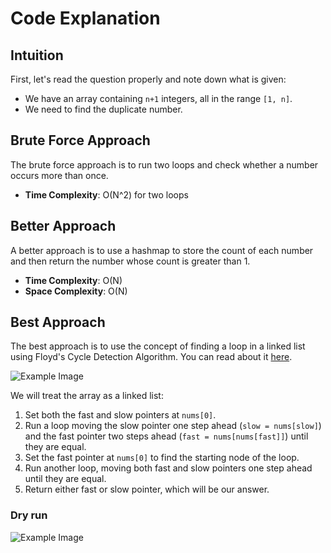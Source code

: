 # Code Explanation

## Intuition

First, let's read the question properly and note down what is given:
- We have an array containing `n+1` integers, all in the range `[1, n]`.
- We need to find the duplicate number.

## Brute Force Approach

The brute force approach is to run two loops and check whether a number occurs more than once.

- **Time Complexity**: O(N^2) for two loops

## Better Approach

A better approach is to use a hashmap to store the count of each number and then return the number whose count is greater than 1.

- **Time Complexity**: O(N)
- **Space Complexity**: O(N)

## Best Approach

The best approach is to use the concept of finding a loop in a linked list using Floyd's Cycle Detection Algorithm. You can read about it [here](https://www.geeksforgeeks.org/floyds-cycle-finding-algorithm/).

![Example Image](https://postimg.cc/Q9MCxJSS)

We will treat the array as a linked list:
1. Set both the fast and slow pointers at `nums[0]`.
2. Run a loop moving the slow pointer one step ahead (`slow = nums[slow]`) and the fast pointer two steps ahead (`fast = nums[nums[fast]]`) until they are equal.
3. Set the fast pointer at `nums[0]` to find the starting node of the loop.
4. Run another loop, moving both fast and slow pointers one step ahead until they are equal.
5. Return either fast or slow pointer, which will be our answer.


### Dry run

![Example Image](https://postimg.cc/R6bF3JDm)
